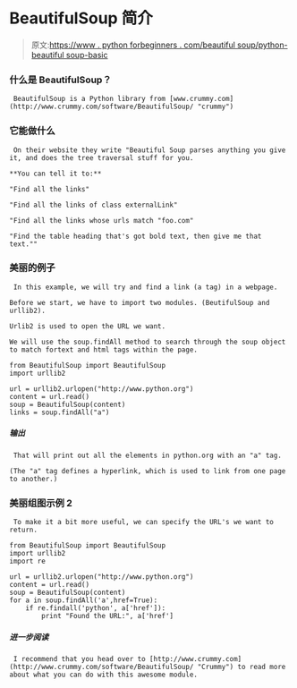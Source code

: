 # BeautifulSoup 简介

> 原文:[https://www . python forbeginners . com/beautiful soup/python-beautiful soup-basic](https://www.pythonforbeginners.com/beautifulsoup/python-beautifulsoup-basic)

### 什么是 BeautifulSoup？

```
 BeautifulSoup is a Python library from [www.crummy.com](http://www.crummy.com/software/BeautifulSoup/ "crummy") 
```

### 它能做什么

```
 On their website they write "Beautiful Soup parses anything you give it, and does the tree traversal stuff for you. 

**You can tell it to:**

"Find all the links"

"Find all the links of class externalLink"

"Find all the links whose urls match "foo.com"

"Find the table heading that's got bold text, then give me that text."" 
```

### 美丽的例子

```
 In this example, we will try and find a link (a tag) in a webpage. 

Before we start, we have to import two modules. (BeutifulSoup and urllib2). 

Urlib2 is used to open the URL we want. 

We will use the soup.findAll method to search through the soup object to match fortext and html tags within the page. 
```

```
from BeautifulSoup import BeautifulSoup
import urllib2

url = urllib2.urlopen("http://www.python.org")
content = url.read()
soup = BeautifulSoup(content)
links = soup.findAll("a")

```

##### 输出

```
 That will print out all the elements in python.org with an "a" tag. 

(The "a" tag defines a hyperlink, which is used to link from one page to another.) 
```

### 美丽组图示例 2

```
 To make it a bit more useful, we can specify the URL's we want to return. 
```

```
from BeautifulSoup import BeautifulSoup
import urllib2
import re

url = urllib2.urlopen("http://www.python.org")
content = url.read()
soup = BeautifulSoup(content)
for a in soup.findAll('a',href=True):
    if re.findall('python', a['href']):
        print "Found the URL:", a['href']

```

##### 进一步阅读

```
 I recommend that you head over to [http://www.crummy.com](http://www.crummy.com/software/BeautifulSoup/ "Crummy") to read more about what you can do with this awesome module. 
```